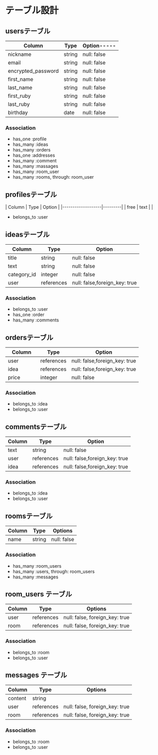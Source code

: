 # テーブル設計


## usersテーブル

| Column              | Type   | Option----- |
|---------------------|--------|-------------|
| nickname            | string | null: false |
| email               | string | null: false |
| encrypted_password  | string | null: false |
| first_name          | string | null: false |
| last_name           | string | null: false |
| first_ruby          | string | null: false |
| last_ruby           | string | null: false |
| birthday            | date   | null: false |

### Association

- has_one :profile
- has_many :ideas
- has_many :orders
- has_one :addresses
- has_many :comment
- has_many :massages
- has_many :room_user
- has_many :rooms, through: room_user

## profilesテーブル

| Column | Type     | Option  |
|-------------------|---------|
| free   | text     |         |

- belongs_to :user


## ideasテーブル

| Column      | Type        | Option                         |
|-------------|-------------|--------------------------------|
| title       | string      | null: false                    |
| text        | string      | null: false                    |
| category_id | integer     | null: false                    |
| user        | references  | null: false,foreign_key: true  |

### Association

- belongs_to :user
- has_one :order
- has_many :comments


## ordersテーブル

| Column      | Type       | Option                         |
|-------------|------------|--------------------------------|
| user   　　　| references | null: false,foreign_key: true  |
| idea   　　　| references | null: false,foreign_key: true  |
| price       | integer    | null: false                    |

### Association

- belongs_to :idea
- belongs_to :user

## commentsテーブル

| Column  | Type       | Option                         |
|---------|------------|--------------------------------|
| text    | string     | null: false                    |
| user    | references | null: false,foreign_key: true  |
| idea    | references | null: false,foreign_key: true  |

### Association

- belongs_to :idea
- belongs_to :user

## roomsテーブル

| Column | Type   | Options     |
| ------ | ------ | ----------- |
| name   | string | null: false |

### Association

- has_many :room_users
- has_many :users, through: room_users
- has_many :messages

## room_users テーブル

| Column | Type       | Options                        |
| ------ | ---------- | ------------------------------ |
| user   | references | null: false, foreign_key: true |
| room   | references | null: false, foreign_key: true |

### Association

- belongs_to :room
- belongs_to :user

## messages テーブル

| Column  | Type       | Options                        |
| ------- | ---------- | ------------------------------ |
| content | string     |                                |
| user    | references | null: false, foreign_key: true |
| room    | references | null: false, foreign_key: true |

### Association

- belongs_to :room
- belongs_to :user

